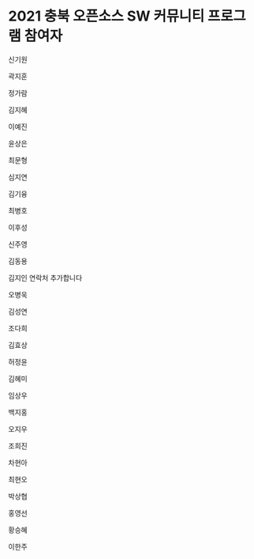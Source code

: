# 2021 충북 오픈소스 SW 커뮤니티 프로그램 참여자

신기원

곽지훈

정가람

김지혜

이예진

윤상은

최문형

심지연

김기융

최병호

이후성

신주영

김동용

김지인 연락처 추가합니다

오병욱

김성연

조다희

김효상

허정윤

김혜미

임상우

백지홍

오지우

조희진

차현아

최현오

박상협

홍영선

황승혜

이한주
